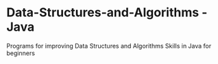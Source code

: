# Data-Structures-and-Algorithms - Java

Programs for improving Data Structures and Algorithms Skills in Java for beginners

